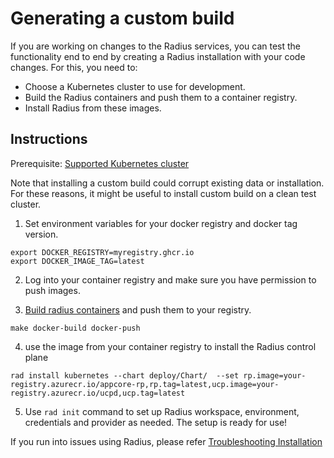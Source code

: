 # Generating a custom build
If you are working on changes to the Radius services, you can  test the functionality end to end 
by creating a Radius installation with your code changes. For this, you need to:
	
- Choose a Kubernetes cluster to use for development.
- Build the Radius containers and push them to a container registry. 
- Install Radius from these images.

## Instructions
Prerequisite: [Supported Kubernetes cluster](https://edge.docs.radapp.dev/operations/platforms/kubernetes-platform/supported-clusters/)

Note that installing a custom build could corrupt existing data or installation. For these reasons, it might be useful to 
install custom build on a clean test cluster. 


1. Set environment variables for your docker registry and docker tag version.
```
export DOCKER_REGISTRY=myregistry.ghcr.io
export DOCKER_IMAGE_TAG=latest
```

2. Log into your container registry and make sure you have permission to push images.

3. [Build radius containers]( https://edge.docs.radapp.dev/contributing/contributing-code/contributing-code-building#building-containers) and push them to your registry. 
```
make docker-build docker-push
```

4. use the image from your container registry to install the Radius control plane
```
rad install kubernetes --chart deploy/Chart/  --set rp.image=your-registry.azurecr.io/appcore-rp,rp.tag=latest,ucp.image=your-registry.azurecr.io/ucpd,ucp.tag=latest
```

5. Use `rad init` command  to set up Radius workspace, environment, credentials and provider as needed.
The setup is ready for use!

If you run into issues using Radius, please refer [Troubleshooting  Installation](docs/contributing/contributing-code/contributing-code-control-plane/troubleshooting-installation.md)